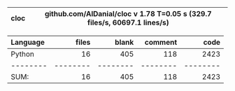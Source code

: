 cloc|github.com/AlDanial/cloc v 1.78  T=0.05 s (329.7 files/s, 60697.1 lines/s)
--- | ---

Language|files|blank|comment|code
:-------|-------:|-------:|-------:|-------:
Python|16|405|118|2423
--------|--------|--------|--------|--------
SUM:|16|405|118|2423
